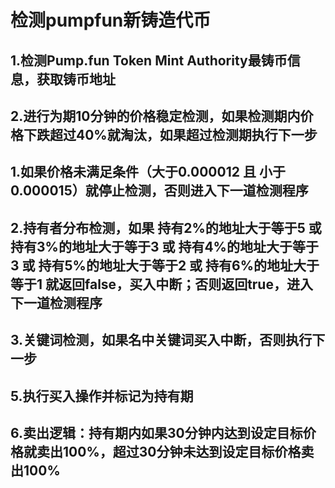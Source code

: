 # 检测pumpfun新铸造代币

## 1.检测Pump.fun Token Mint Authority最铸币信息，获取铸币地址
## 2.进行为期10分钟的价格稳定检测，如果检测期内价格下跌超过40%就淘汰，如果超过检测期执行下一步
## 1.如果价格未满足条件（大于0.000012 且 小于0.000015）就停止检测，否则进入下一道检测程序
## 2.持有者分布检测，如果 持有2%的地址大于等于5 或 持有3%的地址大于等于3 或 持有4%的地址大于等于3 或 持有5%的地址大于等于2 或 持有6%的地址大于等于1 就返回false，买入中断；否则返回true，进入下一道检测程序
## 3.关键词检测，如果名中关键词买入中断，否则执行下一步
## 5.执行买入操作并标记为持有期
## 6.卖出逻辑：持有期内如果30分钟内达到设定目标价格就卖出100%，超过30分钟未达到设定目标价格卖出100%
